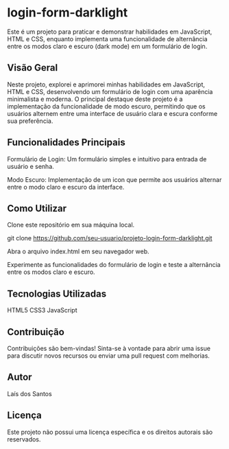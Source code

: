 # login-form-darklight

Este é um projeto para praticar e demonstrar habilidades em JavaScript, HTML e CSS, enquanto implementa uma funcionalidade de alternância entre os modos claro e escuro (dark mode) em um formulário de login.

## Visão Geral
Neste projeto, explorei e aprimorei minhas habilidades em JavaScript, HTML e CSS, desenvolvendo um formulário de login com uma aparência minimalista e moderna. O principal destaque deste projeto é a implementação da funcionalidade de modo escuro, permitindo que os usuários alternem entre uma interface de usuário clara e escura conforme sua preferência.

## Funcionalidades Principais
Formulário de Login: Um formulário simples e intuitivo para entrada de usuário e senha.

Modo Escuro: Implementação de um icon que permite aos usuários alternar entre o modo claro e escuro da interface.

## Como Utilizar
Clone este repositório em sua máquina local.

git clone https://github.com/seu-usuario/projeto-login-form-darklight.git

Abra o arquivo index.html em seu navegador web.

Experimente as funcionalidades do formulário de login e teste a alternância entre os modos claro e escuro.

## Tecnologias Utilizadas
HTML5
CSS3
JavaScript

## Contribuição
Contribuições são bem-vindas! Sinta-se à vontade para abrir uma issue para discutir novos recursos ou enviar uma pull request com melhorias.

## Autor
Laís dos Santos

## Licença

Este projeto não possui uma licença específica e os direitos autorais são reservados.

